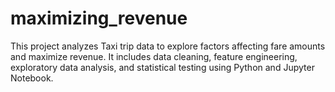 # maximizing_revenue
This project analyzes Taxi trip data to explore factors affecting fare amounts and maximize revenue. It includes data cleaning, feature engineering, exploratory data analysis, and statistical testing using Python and Jupyter Notebook.
